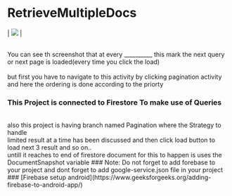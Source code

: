 # RetrieveMultipleDocs
| ![](https://1.bp.blogspot.com/-fiGL4IWy50Q/Xor3fokosnI/AAAAAAAAB1I/OlmEsBaHzcECCxKeJ0Rfil-ueW5l5xtTACLcBGAsYHQ/s1600/Screenshot_2020-04-06-14-39-50-662_com.darpan.retrievemultipledocs.png) |

<br>You can see th screenshot that at every __________ this mark the next query or next page is loaded(every time you click the load)</br>
<br>but first you have to navigate to this activity by clicking pagination activity and here the ordering is done according to the priorty
### This Project is connected to Firestore To make use of Queries 
<br>
also this project is having branch named Pagination where the Strategy to handle 
<br>
limited result at a time has been discussed and then click load button to load next 3 result and so on..<br>untill it reaches to end of firestore document
for this  to happen is uses the DocumentSnapshot variable
### Note:
Do not forget to add forebase to your project and dont forget to add google-service.json file in your project 
### [Firebase setup android](https://www.geeksforgeeks.org/adding-firebase-to-android-app/)
